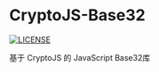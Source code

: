# CryptoJS-Base32

[![LICENSE](https://img.shields.io/badge/license-MIT-lightgrey.svg)](https://github.com/BrightX/crypto-js-base32/blob/master/LICENSE.txt)

基于 CryptoJS 的 JavaScript Base32库

